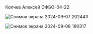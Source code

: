 Колчев Алексей ЭФБО-04-22

![Снимок экрана 2024-09-07 202443](https://github.com/user-attachments/assets/b1bed834-3d22-4502-8cb8-e40d224e03ed)

![Снимок экрана 2024-09-08 180317](https://github.com/user-attachments/assets/74b04bab-836a-46f4-b76a-c10b7cec8f9c)
